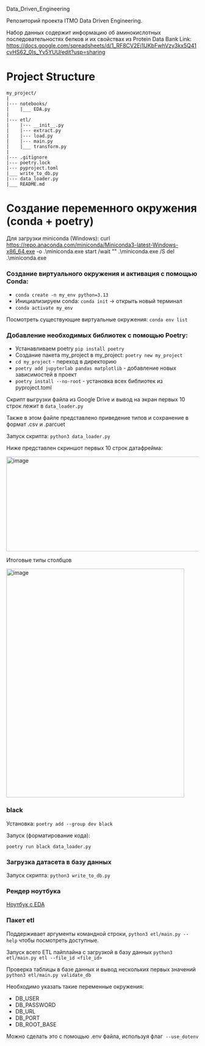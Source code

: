 Data_Driven_Engineering

Репозиторий проекта ITMO Data Driven Engineering.

Набор данных содержит информацию об аминокислотных последовательностях белков и их свойствах из Protein Data Bank
Link: https://docs.google.com/spreadsheets/d/1_RF8CV2Ej1UKbFwhVzy3kx5Q41cvHS62_0Is_Yv5YUU/edit?usp=sharing

# Project Structure
```
my_project/
|
|--- notebooks/
|    |___ EDA.py
|
|--- etl/
|    |--- __init__.py
|    |--- extract.py
|    |--- load.py
|    |--- main.py
|    |___ transform.py
|
|--- .gitignore
|--- poetry.lock
|--- pyproject.toml
|___ write_to_db.py
|--- data_loader.py
|___ README.md
```

# Создание переменного окружения (conda + poetry)
Для загрузки miniconda (Windows):
curl https://repo.anaconda.com/miniconda/Miniconda3-latest-Windows-x86_64.exe -o .\miniconda.exe
start /wait "" .\miniconda.exe /S
del .\miniconda.exe

### Создание виртуального окружения и активация c помощью Conda:
* ```conda create -n my_env python=3.13```
* Инициализируем conda: ```conda init``` -> открыть новый терминал
* ```conda activate my_env```

Посмотреть существующие виртуальные окружения:
```conda env list```

### Добавление необходимых библиотек с помощью Poetry:
* Устанавливаем poetry ```pip install poetry```
* Создание пакета my_project в my_project: ```poetry new my_project```
* ```cd my_project``` - переход в директорию
* ```poetry add jupyterlab pandas matplotlib``` - добавление новых зависимостей в проект
* ```poetry install --no-root``` - установка всех библиотек из pyproject.toml

Скрипт выгрузки файла из Google Drive и вывод на экран первых 10 строк лежит в ```data_loader.py```

Также в этом файле представлено приведение типов и сохранение в формат .csv и .parcuet

Запуск скрипта:
```python3 data_loader.py```

Ниже представлен скриншот первых 10 строк датафрейма:

<img width="563" height="248" alt="image" src="https://github.com/user-attachments/assets/d4c65ed5-20cc-4b0f-8a3b-7d9624d52402" />

Итоговые типы столбцов

<img width="466" height="598" alt="image" src="https://github.com/user-attachments/assets/bfafd95a-21e9-4914-a32c-703b64e0df5c" />


### black
Установка: ```poetry add --group dev black```

Запуск (форматирование кода):

```poetry run black data_loader.py```

### Загрузка датасета в базу данных
Запуск скрипта:
```python3 write_to_db.py```

### Рендер ноутбука 
[Ноутбук с EDA](https://nbviewer.org/github/Margo2512/data_driven_engineering/blob/main/notebooks/EDA.ipynb)

### Пакет etl
Поддерживает аргументы командной строки, `python3 etl/main.py --help` чтобы посмотреть доступные.

Запуск всего ETL пайплайна с загрузкой в базу данных
`python3 etl/main.py etl --file_id <file_id>`

Проверка таблицы в базе данных и вывод нескольких первых значений
`python3 etl/main.py validate_db`

Необходимо указать такие переменные окружения:
- DB_USER
- DB_PASSWORD
- DB_URL
- DB_PORT
- DB_ROOT_BASE

Можно сделать это с помощью .env файла, используя флаг  `--use_dotenv`
